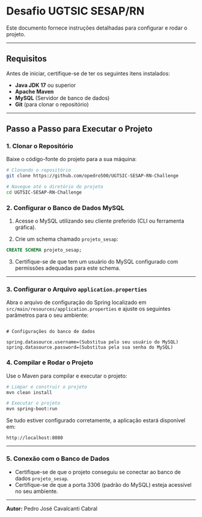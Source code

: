 # Desafio UGTSIC SESAP/RN

Este documento fornece instruções detalhadas para configurar e rodar o projeto.

---

## Requisitos

Antes de iniciar, certifique-se de ter os seguintes itens instalados:

- **Java JDK 17** ou superior
- **Apache Maven**
- **MySQL** (Servidor de banco de dados)
- **Git** (para clonar o repositório)

---

## Passo a Passo para Executar o Projeto

### 1. Clonar o Repositório

Baixe o código-fonte do projeto para a sua máquina:

```bash
# Clonando o repositório
git clone https://github.com/opedro500/UGTSIC-SESAP-RN-Challenge

# Navegue até o diretório do projeto
cd UGTSIC-SESAP-RN-Challenge
```

### 2. Configurar o Banco de Dados MySQL

1. Acesse o MySQL utilizando seu cliente preferido (CLI ou ferramenta gráfica).

2. Crie um schema chamado `projeto_sesap`:

```sql
CREATE SCHEMA projeto_sesap;
```

3. Certifique-se de que tem um usuário do MySQL configurado com permissões adequadas para este schema.

---

### 3. Configurar o Arquivo `application.properties`

Abra o arquivo de configuração do Spring localizado em `src/main/resources/application.properties` e ajuste os seguintes parâmetros para o seu ambiente:

```application.properties

# Configurações do banco de dados

spring.datasource.username=(Substitua pelo seu usuário do MySQL)
spring.datasource.password=(Substitua pela sua senha do MySQL)

```

### 4. Compilar e Rodar o Projeto

Use o Maven para compilar e executar o projeto:

```bash
# Limpar e construir o projeto
mvn clean install

# Executar o projeto
mvn spring-boot:run
```

Se tudo estiver configurado corretamente, a aplicação estará disponível em:

```
http://localhost:8080
```

---

### 5. Conexão com o Banco de Dados

- Certifique-se de que o projeto conseguiu se conectar ao banco de dados `projeto_sesap`.
- Certifique-se de que a porta 3306 (padrão do MySQL) esteja acessível no seu ambiente.

---

**Autor:** Pedro José Cavalcanti Cabral
